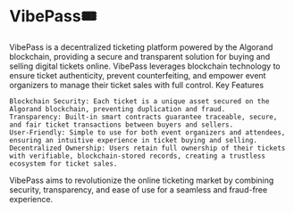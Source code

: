 # VibePass🎟️

VibePass is a decentralized ticketing platform powered by the Algorand blockchain, providing a secure and transparent solution for buying and selling digital tickets online. VibePass leverages blockchain technology to ensure ticket authenticity, prevent counterfeiting, and empower event organizers to manage their ticket sales with full control.
Key Features

    Blockchain Security: Each ticket is a unique asset secured on the Algorand blockchain, preventing duplication and fraud.
    Transparency: Built-in smart contracts guarantee traceable, secure, and fair ticket transactions between buyers and sellers.
    User-Friendly: Simple to use for both event organizers and attendees, ensuring an intuitive experience in ticket buying and selling.
    Decentralized Ownership: Users retain full ownership of their tickets with verifiable, blockchain-stored records, creating a trustless ecosystem for ticket sales.

VibePass aims to revolutionize the online ticketing market by combining security, transparency, and ease of use for a seamless and fraud-free experience.
